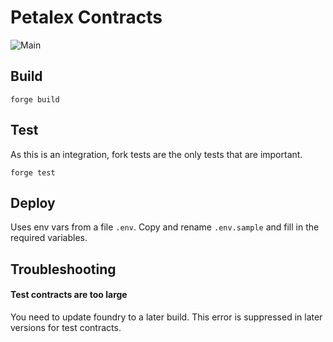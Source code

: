 # Petalex Contracts

![Main](https://github.com/hmmdeif/petalex/actions/workflows/test.yml/badge.svg)

## Build

`forge build`

## Test

As this is an integration, fork tests are the only tests that are important.

`forge test`

## Deploy

Uses env vars from a file `.env`. Copy and rename `.env.sample` and fill in the required variables.

## Troubleshooting

#### Test contracts are too large

You need to update foundry to a later build. This error is suppressed in later versions for test contracts.